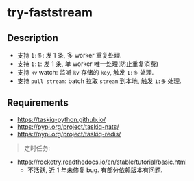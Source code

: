 # try-faststream

## Description

- 支持 `1:多`: 发 1 条, 多 worker 重复处理.
- 支持 `1:1`: 发 1 条, 单 worker 唯一处理(防止重复消费)
- 支持 `kv` watch: 监听 `kv` 存储的 `key`, 触发 `1:多` 处理.
- 支持 `pull stream`: batch 拉取 `stream` 到本地, 触发 `1:多` 处理.

## Requirements

- https://taskiq-python.github.io/
- https://pypi.org/project/taskiq-nats/
- https://pypi.org/project/taskiq-redis/

> 定时任务:

- https://rocketry.readthedocs.io/en/stable/tutorial/basic.html
    - 不活跃, 近 1 年未修复 bug. 有部分依赖版本有问题.